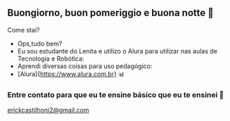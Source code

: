 ## Buongiorno, buon pomeriggio e buona notte 🥇

Come stai? 
- Ops,tudo bem?
- Eu sou estudante do Lenita e utilizo o Alura para utilizar nas aulas de Tecnologia e Robótica:
- Aprendi diversas coisas para uso pedagógico:
- [Alura]{https://www.alura.com.br} 📊

### Entre contato para que eu te ensine básico que eu te ensinei 📲

erickcastilhoni2@gmail.com
